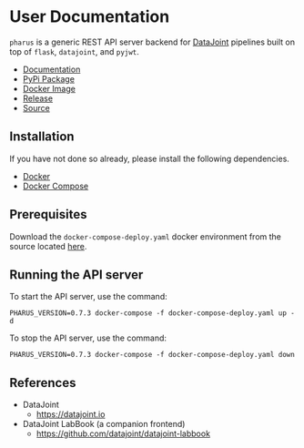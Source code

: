 # User Documentation

`pharus` is a generic REST API server backend for
[DataJoint](https://datajoint.io) pipelines built on top of `flask`,
`datajoint`, and `pyjwt`.

- [Documentation](https://datajoint.github.io/pharus)
- [PyPi Package](https://pypi.org/project/pharus/)
- [Docker Image](https://hub.docker.com/r/datajoint/pharus)
- [Release](https://github.com/datajoint/pharus/releases/latest)
- [Source](https://github.com/datajoint/pharus)

## Installation

If you have not done so already, please install the following
dependencies.

- [Docker](https://docs.docker.com/get-docker/)
- [Docker Compose](https://docs.docker.com/compose/install/)

## Prerequisites

Download the `docker-compose-deploy.yaml` docker environment from the
source located
[here](https://github.com/datajoint/pharus/releases/latest/download/docker-compose-deploy.yaml).

## Running the API server

To start the API server, use the command:

```console
PHARUS_VERSION=0.7.3 docker-compose -f docker-compose-deploy.yaml up -d
```

To stop the API server, use the command:

```console
PHARUS_VERSION=0.7.3 docker-compose -f docker-compose-deploy.yaml down
```

## References

- DataJoint
  - <https://datajoint.io>
- DataJoint LabBook (a companion frontend)
  - <https://github.com/datajoint/datajoint-labbook>
